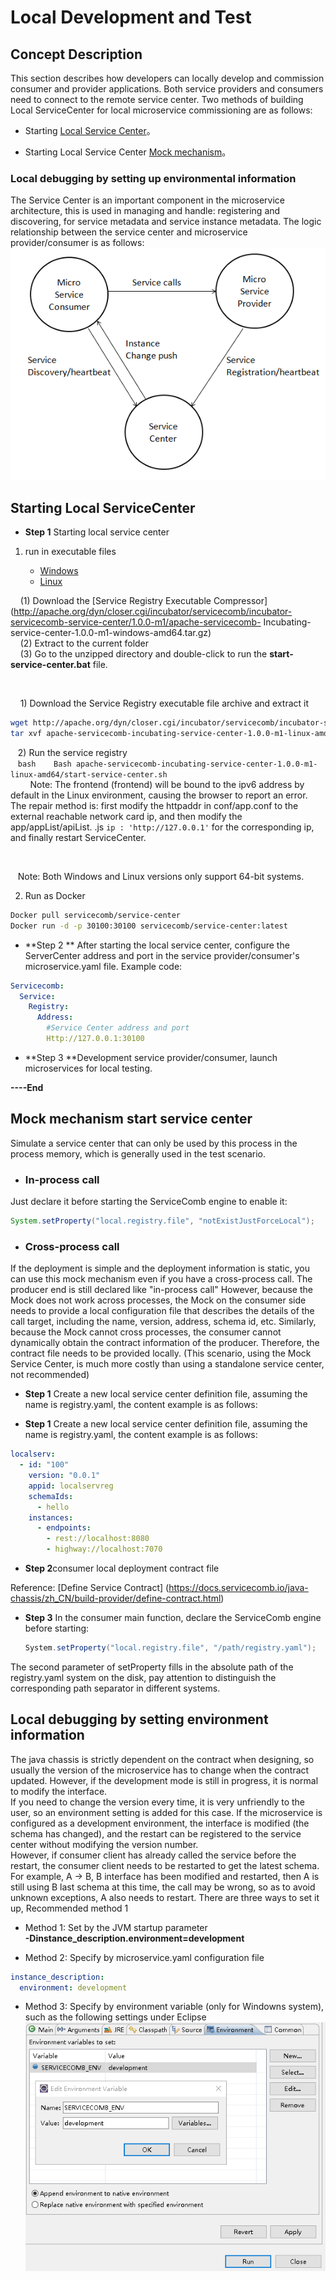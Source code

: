 # Local Development and Test  
## Concept Description

This section describes how developers can locally develop and commission consumer and provider applications. Both service providers and consumers need to connect to the remote service center. Two methods of building Local  ServiceCenter for local microservice commissioning are as follows:

* Starting [Local Service Center](#section2945986191314)。

* Starting Local Service Center [Mock mechanism](#section960893593759)。

### Local debugging by setting up environmental information 

The Service Center is an important component in the microservice architecture, this is used in managing and handle: registering and discovering, for service metadata and service instance metadata. The logic relationship between the service center and microservice provider/consumer is as follows:![](../assets/images/local_develop_test_en.png)

## Starting Local ServiceCenter

* **Step 1** Starting local service center 

1. run in executable files  

   <ul class="nav nav-tabs">
     <li data-toggle="tab" class="active"><a data-toggle="tab" href="#windows">Windows</a></li>
     <li data-toggle="tab"><a data-toggle="tab" href="#linux">Linux</a></li>
   </ul>
   
   <div class="tab-content">
     <div id="windows" class="tab-pane active" markdown="1">
    (1) Download the [Service Registry Executable Compressor] (http://apache.org/dyn/closer.cgi/incubator/servicecomb/incubator-servicecomb-service-center/1.0.0-m1/apache-servicecomb- Incubating-service-center-1.0.0-m1-windows-amd64.tar.gz)  
    (2) Extract to the current folder  
    (3) Go to the unzipped directory and double-click to run the **start-service-center.bat** file.  
  
      </div>
      <div id="linux" class="tab-pane fade" markdown="1">
    1) Download the Service Registry executable file archive and extract it  
   ```bash
   wget http://apache.org/dyn/closer.cgi/incubator/servicecomb/incubator-servicecomb-service-center/1.0.0-m1/apache-servicecomb-incubating-service-center-1.0.0-m1-linux-amd64.tar.gz
   tar xvf apache-servicecomb-incubating-service-center-1.0.0-m1-linux-amd64.tar.gz
  ```  
   2) Run the service registry  
   ```bash
   Bash apache-servicecomb-incubating-service-center-1.0.0-m1-linux-amd64/start-service-center.sh
   ```  
   
    Note: The frontend (frontend) will be bound to the ipv6 address by default in the Linux environment, causing the browser to report an error. The repair method is: first modify the httpaddr in conf/app.conf to the external reachable network card ip, and then modify the app/appList/apiList. .js `ip : 'http://127.0.0.1'` for the corresponding ip, and finally restart ServiceCenter.
  
    </div>
   </div>

   Note: Both Windows and Linux versions only support 64-bit systems.  

2. Run as Docker  

```bash
Docker pull servicecomb/service-center
Docker run -d -p 30100:30100 servicecomb/service-center:latest
```

* **Step 2 ** After starting the local service center, configure the ServerCenter address and port in the service provider/consumer's microservice.yaml file. Example code:

```yaml
Servicecomb:
  Service:
    Registry:
      Address:
        #Service Center address and port
        Http://127.0.0.1:30100
```

* **Step 3 **Development service provider/consumer, launch microservices for local testing.

**----End**

## Mock mechanism start service center
Simulate a service center that can only be used by this process in the process memory, which is generally used in the test scenario.
* ### In-process call
Just declare it before starting the ServiceComb engine to enable it:
```java
System.setProperty("local.registry.file", "notExistJustForceLocal");
```
* ### Cross-process call
If the deployment is simple and the deployment information is static, you can use this mock mechanism even if you have a cross-process call.
The producer end is still declared like "in-process call"
However, because the Mock does not work across processes, the Mock on the consumer side needs to provide a local configuration file that describes the details of the call target, including the name, version, address, schema id, etc.
Similarly, because the Mock cannot cross processes, the consumer cannot dynamically obtain the contract information of the producer. Therefore, the contract file needs to be provided locally.
(This scenario, using the Mock Service Center, is much more costly than using a standalone service center, not recommended)

* **Step 1** Create a new local service center definition file, assuming the name is registry.yaml, the content example is as follows:  

* **Step 1** Create a new local service center definition file, assuming the name is registry.yaml, the content example is as follows:

```yaml
localserv:
  - id: "100"
    version: "0.0.1"
    appid: localservreg
    schemaIds:
      - hello
    instances:
      - endpoints:
        - rest://localhost:8080
        - highway://localhost:7070
```
* **Step 2**consumer local deployment contract file

Reference: [Define Service Contract] (https://docs.servicecomb.io/java-chassis/zh_CN/build-provider/define-contract.html)
* **Step 3** In the consumer main function, declare the ServiceComb engine before starting:

```java
　　System.setProperty("local.registry.file", "/path/registry.yaml");
```

The second parameter of setProperty fills in the absolute path of the registry.yaml system on the disk, pay attention to distinguish the corresponding path separator in different systems.


## Local debugging by setting environment information
The java chassis is strictly dependent on the contract when designing, so usually the version of the microservice has to change when the contract updated. However, if the development mode is still in progress, it is normal to modify the interface.   
If you need to change the version every time, it is very unfriendly to the user, so an environment setting is added for this case. If the microservice is configured as a development environment, the interface is modified (the schema has changed), and the restart can be registered to the service center without modifying the version number.  
However, if  consumer client has already called the service before the restart, the consumer client needs to be restarted to get the latest schema. For example, A -> B, B interface has been modified and restarted, then A is still using B last schema at this time, the call may be wrong, so as to avoid unknown exceptions, A also needs to restart. There are three ways to set it up, Recommended method 1  

* Method 1: Set by the JVM startup parameter   
**-Dinstance_description.environment=development**

* Method 2: Specify by microservice.yaml configuration file

```yaml
instance_description:
  environment: development
```

* Method 3: Specify by environment variable (only for Windowns system), such as the following settings under Eclipse
![](../assets/env.PNG)
